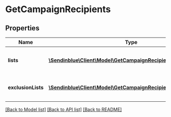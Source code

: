 # GetCampaignRecipients

## Properties
Name | Type | Description | Notes
------------ | ------------- | ------------- | -------------
**lists** | [**\Sendinblue\Client\Model\GetCampaignRecipientsLists[]**](GetCampaignRecipientsLists.md) | Lists included in the campaign | 
**exclusionLists** | [**\Sendinblue\Client\Model\GetCampaignRecipientsExclusionLists[]**](GetCampaignRecipientsExclusionLists.md) | Lists excluded of the campaign | 

[[Back to Model list]](../README.md#documentation-for-models) [[Back to API list]](../README.md#documentation-for-api-endpoints) [[Back to README]](../README.md)


